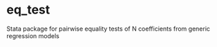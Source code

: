 # eq_test
Stata package for pairwise equality tests of N coefficients from generic regression models
